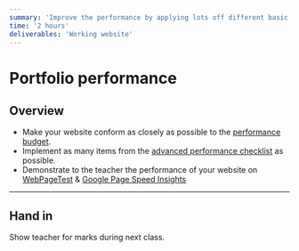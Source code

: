 ```yaml
---
summary: 'Improve the performance by applying lots off different basic & advanced performance techniques.'
time: '2 hours'
deliverables: 'Working website'
---
```


# Portfolio performance

## Overview

- Make your website conform as closely as possible to the [performance budget](https://learn-the-web.algonquindesign.ca/topics/advanced-performance-checklist/#performance-budget).
- Implement as many items from the [advanced performance checklist](https://learn-the-web.algonquindesign.ca/topics/advanced-performance-checklist/) as possible.
- Demonstrate to the teacher the performance of your website on [WebPageTest](https://www.webpagetest.org/) & [Google Page Speed Insights](https://developers.google.com/speed/pagespeed/insights/)

---

## Hand in

Show teacher for marks during next class.

